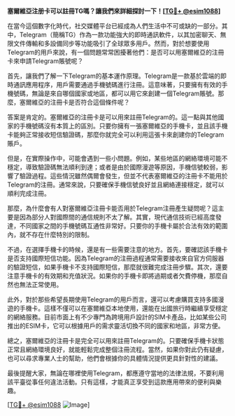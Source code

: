 **塞爾維亞注册卡可以註冊TG嗎？讓我們來詳細探討一下！[[TG💪+ @esim1088](https://t.me/s/esim1088)]**

在當今這個數字化時代，社交媒體平台已經成為人們生活中不可或缺的一部分。其中，Telegram（簡稱TG）作為一款功能強大的即時通訊軟件，以其加密聊天、無限文件傳輸和多設備同步等功能吸引了全球眾多用戶。然而，對於想要使用Telegram的用戶來說，有一個問題常常困擾著他們：是否可以用塞爾維亞的注冊卡來申請Telegram賬號呢？

首先，讓我們了解一下Telegram的基本運作原理。Telegram是一款基於雲端的即時通訊應用程序，用戶需要通過手機號碼進行注冊。這意味著，只要擁有有效的手機號碼，無論是來自哪個國家或地區，都可以用它來創建一個Telegram賬號。那麼，塞爾維亞的注冊卡是否符合這個條件呢？

答案是肯定的。塞爾維亞的注冊卡是可以用來註冊Telegram的。這一點與其他國家的手機號碼沒有本質上的區別。只要你擁有一張塞爾維亞的手機卡，並且該手機卡能夠正常接收短信驗證碼，那麼你就完全可以利用這張卡來創建你的Telegram賬戶。

但是，在實際操作中，可能會遇到一些小問題。例如，某些地區的網絡環境可能不穩定，導致驗證碼無法順利到達；或者是由於國際漫遊等原因，手機信號較弱，影響了驗證過程。這些情況雖然偶爾會發生，但並不代表塞爾維亞的注冊卡不能用於Telegram的注冊。通常來說，只要確保手機信號良好並且網絡連接穩定，就可以順利完成注冊。

那麼，為什麼會有人對塞爾維亞注冊卡能否用於Telegram注冊產生疑問呢？這主要是因為部分人對國際間的通信規則不太了解。其實，現代通信技術已經高度發達，不同國家之間的手機號碼互通性非常好。只要你的手機卡屬於合法有效的範圍內，就不存在什麼特別的限制。

不過，在選擇手機卡的時候，還是有一些需要注意的地方。首先，要確認該手機卡是否支持國際短信功能。因為Telegram的注冊過程通常需要接收來自官方伺服器的驗證短信，如果手機卡不支持國際短信，那麼就很難完成注冊步驟。其次，還要注意手機卡的有效期和充值狀況。如果你的手機卡即將過期或者欠費停機，那麼自然也無法正常使用。

此外，對於那些希望長期使用Telegram的用戶而言，還可以考慮購買支持多國漫遊的手機卡。這樣不僅可以在塞爾維亞本地使用，還能在出國旅行時繼續享受穩定的網絡服務。目前市面上有不少專門為跨境用戶設計的SIM卡產品，比如某些公司推出的ESIM卡，它可以根據用戶的需求靈活切換不同的國家和地區，非常方便。

總之，塞爾維亞的注冊卡是完全可以用來註冊Telegram的。只要確保手機卡狀態正常且網絡環境良好，就能輕鬆完成整個注冊流程。當然，如果你對此仍有疑慮，也可以尋求專業人士的幫助，他們會根據你的具體情況提供更具針對性的建議。

最後提醒大家，無論在哪裡使用Telegram，都應遵守當地的法律法規，不要利用該平臺從事任何違法活動。只有這樣，才能真正享受到這款應用帶來的便利與樂趣。

[[TG💪+ @esim1088](https://t.me/s/esim1088) ![Image](https://i.postimg.cc/4NQfJmqS/Snipaste-2025-05-13-00-14-12.png)]